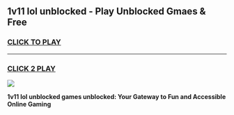 
## 1v11 lol unblocked - Play Unblocked Gmaes & Free
<h3>
<a href="https://news.freeplayer.one?title=1v11_lol_unblocked&ref=23F">CLICK TO PLAY</a></h3>
<hr>

<h3>
<a href="https://news.freeplayer.one?title=1v11_lol_unblocked&ref=23F">CLICK 2 PLAY</a>
  
</h3>

<a href="https://news.freeplayer.one?title=1v11_lol_unblocked&ref=23F/"><img src="https://clearcache.store/games.png"></a>


**1v11 lol unblocked games unblocked: Your Gateway to Fun and Accessible Online Gaming**
